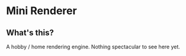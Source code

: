 # Mini Renderer

## What's this?

A hobby / home rendering engine. Nothing spectacular to see here yet.
